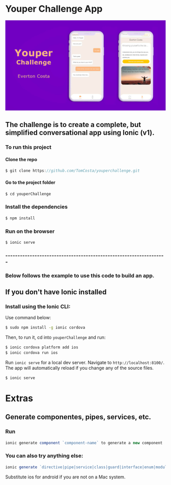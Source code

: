 
# Youper Challenge App

![Youper](./www/img/youper-screen.jpg)

## The challenge is to create a complete, but simplified conversational app using Ionic (v1).

### To run this project
#### Clone the repo
```javascript
$ git clone https://github.com/TomCosta/youperchallenge.git
``` 
#### Go to the project folder
```javascript
$ cd youperChallenge
``` 
### Install the dependencies
```bash
$ npm install
```
### Run on the browser
```bash
$ ionic serve
```
### ------------------------------------------------------------------

### Below follows the example to use this code to build an app.

## If you don't have Ionic installed

### Install using the Ionic CLI:

Use command below:

```bash
$ sudo npm install -g ionic cordova
```

Then, to run it, cd into `youperChallenge` and run:

```bash
$ ionic cordova platform add ios
$ ionic cordova run ios
```

Run `ionic serve` for a local dev server. Navigate to `http://localhost:8100/`. The app will automatically reload if you change any of the source files.
```bash
$ ionic serve
```

# Extras
## Generate componentes, pipes, services, etc.
### Run 
```javascript
ionic generate component `component-name` to generate a new component
```
### You can also try anything else:
```javascript
ionic generate `directive|pipe|service|class|guard|interface|enum|module`
```

Substitute ios for android if you are not on a Mac system.

